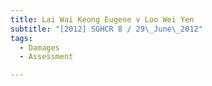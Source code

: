 ```yaml
---
title: Lai Wai Keong Eugene v Loo Wei Yen 
subtitle: "[2012] SGHCR 8 / 29\_June\_2012"
tags:
  - Damages
  - Assessment

---
```



